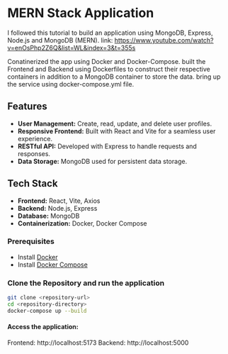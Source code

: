 # MERN Stack Application
I followed this tutorial to build an application using MongoDB, Express, Node.js and MongoDB (MERN).
link: https://www.youtube.com/watch?v=enOsPhp2Z6Q&list=WL&index=3&t=355s

Conatinerized the app using Docker and Docker-Compose.
built the Frontend and Backend using Dockerfiles to construct their respective containers in addition to a MongoDB container to store the data.
bring up the service using docker-compose.yml file.

## Features
- **User Management:** Create, read, update, and delete user profiles.
- **Responsive Frontend:** Built with React and Vite for a seamless user experience.
- **RESTful API:** Developed with Express to handle requests and responses.
- **Data Storage:** MongoDB used for persistent data storage.

## Tech Stack
- **Frontend:** React, Vite, Axios
- **Backend:** Node.js, Express
- **Database:** MongoDB
- **Containerization:** Docker, Docker Compose

### Prerequisites
- Install [Docker](https://docs.docker.com/get-docker/)
- Install [Docker Compose](https://docs.docker.com/compose/install/)

### Clone the Repository and run the application
```bash
git clone <repository-url>
cd <repository-directory>
docker-compose up --build
```
#### Access the application:
Frontend: http://localhost:5173
Backend: http://localhost:5000
